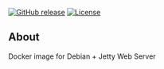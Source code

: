 [![GitHub release](https://img.shields.io/github/release/sismics/docker-jetty.svg?style=flat-square)](https://github.com/sismics/docker-backupninja/releases/latest)
[![License](https://img.shields.io/badge/License-Apache%202.0-blue.svg)](https://opensource.org/licenses/Apache-2.0)

## About
Docker image for Debian + Jetty Web Server
